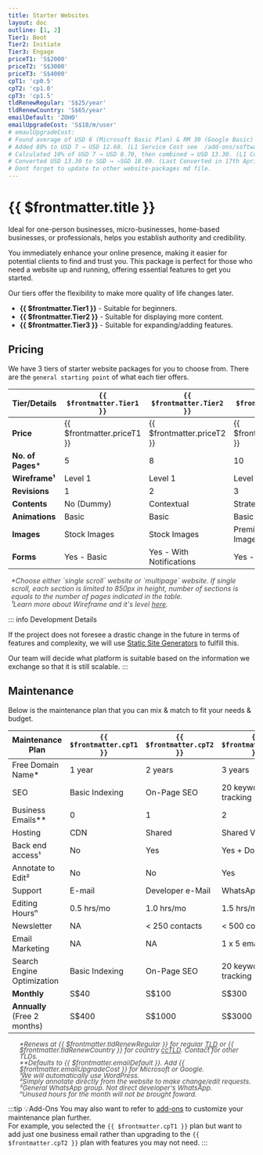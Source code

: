 ```yaml
---
title: Starter Websites
layout: doc
outline: [1, 2]
Tier1: Boot
Tier2: Initiate
Tier3: Engage
priceT1: 'S$2000'
priceT2: 'S$3000'
priceT3: 'S$4000'
cpT1: 'cp0.5'
cpT2: 'cp1.0'
cpT3: 'cp1.5'
tldRenewRegular: 'S$25/year'
tldRenewCountry: 'S$65/year'
emailDefault: 'ZOHO'
emailUpgradeCost: 'S$18/m/user'
# emaulUpgradeCost:
# Found average of USD 6 (Microsoft Basic Plan) & RM 30 (Google Basic) (as USD 7 to adjust for currency rate) → USD 6.50. 
# Added 80% to USD 7 → USD 12.60. (L1 Service Cost see  /add-ons/softwares.html#_1-service-cost-threshold)
# Calculated 10% of USD 7 → USD 0.70, then combined → USD 13.30. (L1 Complexity Configuration Cost /add-ons/softwares.html#_2-complexity-threshold)
# Converted USD 13.30 to SGD → ~SGD 18.09. (Last Converted in 17th Apri 2025)
# Dont forget to update to other website-packages md file.
---
```


# {{ $frontmatter.title }}

Ideal for one-person businesses, micro-businesses, home-based businesses, or professionals, helps you establish authority and credibility.

You immediately enhance your online presence, making it easier for potential clients to find and trust you. This package is perfect for those who need a website up and running, offering essential features to get you started.

Our tiers offer the flexibility to make more quality of life changes later.

- **{{ $frontmatter.Tier1 }}** - Suitable for beginners.
- **{{ $frontmatter.Tier2 }}** - Suitable for displaying more content.
- **{{ $frontmatter.Tier3 }}** - Suitable for expanding/adding features.

<!-- package details -->
## Pricing

We have 3 tiers of starter website packages for you to choose from.
There are the `general starting point` of what each tier offers.

| Tier/Details      | `{{ $frontmatter.Tier1 }}`    | `{{ $frontmatter.Tier2 }}`    | `{{ $frontmatter.Tier3 }}`    |
|-------------------|-------------------------------|-------------------------------|-------------------------------|
| **Price**         | {{ $frontmatter.priceT1 }}    | {{ $frontmatter.priceT2 }}    | {{ $frontmatter.priceT3 }}    |
| **No. of Pages*** | 5                             | 8                             | 10                            |
| **Wireframe¹**    | Level 1                       | Level 1                       | Level 2                       |
| **Revisions**     | 1                             | 2                             | 3                             |
| **Contents**      | No (Dummy)                    | Contextual                    | Strategized                   |
| **Animations**    | Basic                         | Basic                         | Basic                         |
| **Images**        | Stock Images                  | Stock Images                  | Premium Stock Images          |
| **Forms**         | Yes - Basic                   | Yes - With Notifications      | Yes - Custom                  |

<ul style="color: inherit; font-size: 14px; line-height: 1rem; list-style-type: none; opacity: 0.8; padding-left: 6px">
  <li><i>*Choose either `single scroll` website or `multipage` website. If single scroll, each section is limited to 850px in height, number of sections is equals to the number of pages indicated in the table.</i></li>
  <li><i>¹Learn more about Wireframe and it's level <a href="/introduction/glossaries/#wireframe">here</a>.</i></li>

</ul>

::: info Development Details

If the project does not foresee a drastic change in the future in terms of features and complexity, we will use [Static Site Generators](https://jamstack.org/generators/) to fulfill this.

Our team will decide what platform is suitable based on the information we exchange so that it is still scalable.
:::
<!-- End of tier one package detail -->

## Maintenance

Below is the maintenance plan that you can mix & match to fit your needs & budget.

| Maintenance Plan                  | `{{ $frontmatter.cpT1 }}`  | `{{ $frontmatter.cpT2 }}`      | `{{ $frontmatter.cpT3 }}`      |
|-----------------------------------|----------------------------|--------------------------------|--------------------------------|
| Free Domain Name*                 | 1 year                     | 2 years                        | 3 years                        |
| SEO                               | Basic Indexing             | On-Page SEO                    | 20 keywords tracking           |
| Business Emails**                 | 0                          | 1                              | 2                              |
| Hosting                           | CDN                        | Shared                         | Shared VPS                     |
| Back end access¹                  | No                         | Yes                            | Yes + Docs.                    |
| Annotate to Edit²                 | No                         | No                             | Yes                            |
| Support                           | E-mail                     | Developer e-Mail               | WhatsApp³                      |
| Editing Hoursⁿ                    | 0.5 hrs/mo                 | 1.0 hrs/mo                     | 1.5 hrs/mo                     |
| Newsletter                        | NA                         | < 250 contacts                 | < 500 contacts                 |
| Email Marketing                   | NA                         | NA                             | 1 x 5 emails/flow              |
| Search Engine Optimization        | Basic Indexing             | On-Page SEO                    | 20 keywords tracking           |
| **Monthly**                       | S$40                       | S$100                          | S$300                          |
| **Annually** (Free 2 months)      | S$400                      | S$1000                         | S$3000                         |

<ul style="color: inherit; font-size: 0.85rem; line-height: 0.8rem; list-style-type: none; opacity: 0.8">
    <li><i>*Renews at {{ $frontmatter.tldRenewRegular }} for regular <a href="/introduction/glossaries/#tld">TLD</a> or {{ $frontmatter.tldRenewCountry }} for country <a href="/introduction/glossaries/#tld">ccTLD</a>. Contact for other TLDs.</i></li>
    <li><i>**Defaults to {{ $frontmatter.emailDefault }}. Add {{ $frontmatter.emailUpgradeCost }} for Microsoft or Google.</i></li>
    <li><i>¹We will automatically use WordPress.</i></li>
    <li><i>²Simply annotate directly from the website to make change/edit requests.</i></li>
    <li><i>³General WhatsApp group. Not direct developer's WhatsApp.</i></li>
    <li><i>ⁿUnused hours for the month will not be brought foward.</i></li>
</ul>

:::tip 💡Add-Ons
You may also want to refer to [add-ons](#) to customize your maintenance plan further.
<br>For example, you selected the `{{ $frontmatter.cpT1 }}` plan but want to add just one business email rather than upgrading to the `{{ $frontmatter.cpT2 }}` plan with features you may not need.
:::

<!-- ---

## Basic Online Shop

eCommerce system `set-up`.

| Maintenance Plan | `{{ $frontmatter.cpT1 }}`          | `{{ $frontmatter.cpT2 }}`                  | `{{ $frontmatter.cpT3 }}`                  |
|------------------------------------|---------------|-------------------------|-------------------------|
| Free Domain Name*                  | 1 year        | 2 years                 | 3 years                 |
| SEO                   | Basic Indexing        | On-Page SEO                | 20 keywords tracking                |
| Business Emails                    | 1             | 3                       | 5                       |
| Hosting                            | CDN           | Shared                  | Shared VPS              |
| Back end access¹                  | No            | Yes                     | Yes + Docs.   |
| Annotate to Edit²                | No            | No                      | Yes                     |
| Support                           | E-mail| Developer e-Mail | WhatsApp³         |
| Editing Hoursⁿ                           | 0.5 hrs/mo| 1.0 hrs/mo | 1.5 hrs/mo         |
| Editing Hoursⁿ                           | 0.5 hrs/mo| 1.0 hrs/mo | 1.5 hrs/mo         |
| **Monthly**                        | S$40          | S$100                   | S$300                   |
| **Annually** (Free 2 months)       | S$400         | S$1000                  | S$3000                  | -->